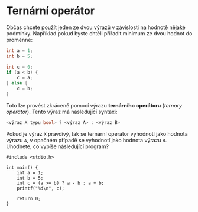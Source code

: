 # Ternární operátor
Občas chcete použít jeden ze dvou výrazů v závislosti na hodnotě nějaké podmínky. Například pokud byste
chtěli přiřadit minimum ze dvou hodnot do proměnné:
```c
int a = 1;
int b = 5;

int c = 0;
if (a < b) {
    c = a;
} else {
    c = b;
}
```
Toto lze provést zkráceně pomocí výrazu **ternárního operátoru** (*ternary operator*). Tento výraz
má následující syntaxi:
```c
<výraz X typu bool> ? <výraz A> : <výraz B>
```
Pokud je výraz `X` pravdivý, tak se ternární operátor vyhodnotí jako hodnota výrazu `A`, v opačném
případě se vyhodnotí jako hodnota výrazu `B`. Uhodnete, co vypíše následující program?
```c,editable,mainbody
#include <stdio.h>

int main() {
    int a = 1;
    int b = 5;
    int c = (a >= b) ? a - b : a + b;
    printf("%d\n", c);

    return 0;
}
```
